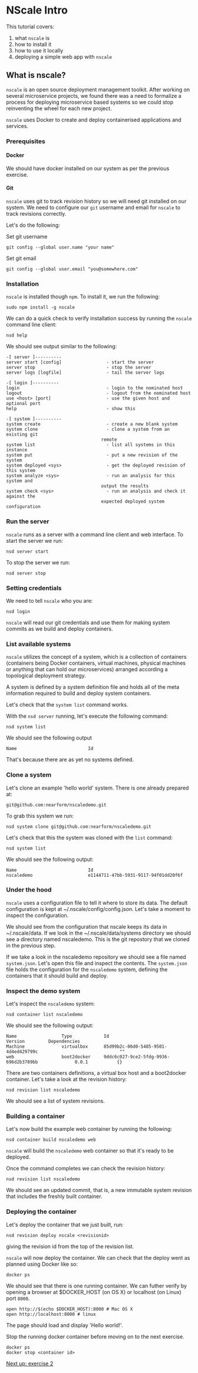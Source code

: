 NScale Intro
============

This tutorial covers:

1. what `nscale` is
2. how to install it
2. how to use it locally
3. deploying a simple web app with `nscale`

What is nscale?
---------------
`nscale` is an open source deployment management toolkit. After working on several microservice projects, we found there was a need to formalize a process for deploying microservice based systems so we could stop reinventing the wheel for each new project.

`nscale` uses Docker to create and deploy containerised applications and services.

### Prerequisites

#### Docker
We should have docker installed on our system as per the previous exercise. 

#### Git
`nscale` uses git to track revision history so we will need git installed on our system. We need to configure our `git` username and email for `nscale` to track revisions correctly. 

Let's do the following:

Set git username

	git config --global user.name "your name"

Set git email

	git config --global user.email "you@somewhere.com"

### Installation
`nscale` is installed though `npm`. To install it, we run the following:

	sudo npm install -g nscale

We can do a quick check to verify installation success by running the `nscale` command line client:

	nsd help
	
We should see output similar to the following:

	-[ server ]----------
	server start [config]                 - start the server
	server stop                           - stop the server
	server logs [logfile]                 - tail the server logs

	-[ login ]----------
	login                                 - login to the nominated host
	logout                                - logout from the nominated host
	use <host> [port]                     - use the given host and optional port
	help                                  - show this

	-[ system ]----------
	system create                         - create a new blank system
	system clone                          - clone a system from an existing git
                                        remote
	system list                           - list all systems in this instance
	system put                            - put a new revision of the system
	system deployed <sys>                 - get the deployed revision of this system
	system analyze <sys>                  - run an analysis for this system and
                                        output the results
	system check <sys>                    - run an analysis and check it against the
                                        expected deployed system configuration
 

### Run the server

`nscale` runs as a server with a command line client and web interface. 
To start the server we run:

	nsd server start

To stop the server we run:

	nsd server stop

### Setting credentials
We need to tell `nscale` who you are:

	nsd login
	
`nscale` will read our git credentials and use them for making system commits as we build and deploy containers.

### List available systems
`nscale` utilizes the concept of a system, which is a collection of containers (containers being Docker containers, virtual machines, physical machines or anything that can hold
our microservices) arranged according a topological deployment strategy.

A system is defined by a system definition file and holds all of the meta information required to build and deploy system containers. 

Let's check that the `system list` command works. 

With the `nsd server` running, let's execute the following command:

	nsd system list
	
We should see the following output

	Name                           Id

That's because there are as yet no systems defined.

### Clone a system

Let's clone an example 'hello world' system. There is one already prepared at:

	git@github.com:nearform/nscaledemo.git

To grab this system we run:

	nsd system clone git@github.com:nearform/nscaledemo.git

Let's check that this the system was cloned with the `list` command:

	nsd system list

We should see the following output:

	Name                           Id
	nscaledemo                     e1144711-47bb-5931-9117-94f01dd20f6f

### Under the hood
`nscale` uses a configuration file to tell it where to store its data. The default configuration is kept at ~/.nscale/config/config.json. Let's take a moment to inspect the configuration.

We should see from the configuration that nscale keeps its data in ~/.nscale/data. If we look in the ~/.nscale/data/systems directory we should see a directory named nscaledemo. This is the git repostory that we cloned in the previous step.

If we take a look in the nscaledemo repository we should see a file named `system.json`. Let's open this file and inspect the contents. The `system.json` file holds the configuration for the `nscaledemo` system, defining the containers that it should build and deploy.

### Inspect the demo system
Let's inspect the `nscaledemo` system:

	nsd container list nscaledemo

We should see the following output:

	Name                 Type            Id                                                 	Version         Dependencies
	Machine              virtualbox      85d99b2c-06d0-5485-9501-4d4ed429799c                               ""
	web                  boot2docker     9ddc6c027-9ce2-5fdg-9936-696d2b3789bb              0.0.1           {}
	
There are two containers definitions, a virtual box host and a boot2docker container. Let's take a look at the revision history:

	nsd revision list nscaledemo

We should see a list of system revisions.

### Building a container
Let's now build the example web container by running the following:

	nsd container build nscaledemo web

`nscale` will build the `nscaledemo` web container so that it's ready to be deployed. 

Once the command completes we can check the revision history:

	nsd revision list nscaledemo

We should see an updated commit, that is, a new immutable system revision that includes the freshly built container.

### Deploying the container
Let's deploy the container that we just built, run:

	nsd revision deploy nscale <revisionid>

giving the revision id from the top of the revision list. 

`nscale` will now deploy the container. We can check that the deploy went as planned using Docker like so:

	docker ps

We should see that there is one running container. We can futher verify by opening a browser at $DOCKER_HOST (on OS X) or localhost (on Linux) port `8000`. 

	open http://$(echo $DOCKER_HOST):8000 # Mac OS X
	open http://localhost:8000 # linux

The page should load and display 'Hello world!'.

Stop the running docker container before moving on to the next exercise.

	docker ps
	docker stop <container id>

[Next up: exercise 2](https://github.com/nearform/nscale-workshop/blob/master/ex2.md)

